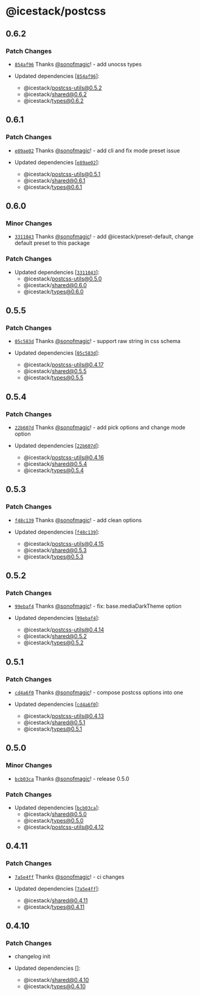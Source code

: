 # @icestack/postcss

## 0.6.2

### Patch Changes

- [`854af96`](https://github.com/sonofmagic/icestack/commit/854af960284af72cbf36ebaf6e574c267dea42b1) Thanks [@sonofmagic](https://github.com/sonofmagic)! - add unocss types

- Updated dependencies [[`854af96`](https://github.com/sonofmagic/icestack/commit/854af960284af72cbf36ebaf6e574c267dea42b1)]:
  - @icestack/postcss-utils@0.5.2
  - @icestack/shared@0.6.2
  - @icestack/types@0.6.2

## 0.6.1

### Patch Changes

- [`e89ae02`](https://github.com/sonofmagic/icestack/commit/e89ae02b3d0a826a365e97956923b02429fc74ad) Thanks [@sonofmagic](https://github.com/sonofmagic)! - add cli and fix mode preset issue

- Updated dependencies [[`e89ae02`](https://github.com/sonofmagic/icestack/commit/e89ae02b3d0a826a365e97956923b02429fc74ad)]:
  - @icestack/postcss-utils@0.5.1
  - @icestack/shared@0.6.1
  - @icestack/types@0.6.1

## 0.6.0

### Minor Changes

- [`3311043`](https://github.com/sonofmagic/icestack/commit/33110430aa11e6bd2b58ffcdbd7434df4814c272) Thanks [@sonofmagic](https://github.com/sonofmagic)! - add @icestack/preset-default, change default preset to this package

### Patch Changes

- Updated dependencies [[`3311043`](https://github.com/sonofmagic/icestack/commit/33110430aa11e6bd2b58ffcdbd7434df4814c272)]:
  - @icestack/postcss-utils@0.5.0
  - @icestack/shared@0.6.0
  - @icestack/types@0.6.0

## 0.5.5

### Patch Changes

- [`05c583d`](https://github.com/sonofmagic/icestack/commit/05c583d0683a87069fa9777c847c2784de4336cf) Thanks [@sonofmagic](https://github.com/sonofmagic)! - support raw string in css schema

- Updated dependencies [[`05c583d`](https://github.com/sonofmagic/icestack/commit/05c583d0683a87069fa9777c847c2784de4336cf)]:
  - @icestack/postcss-utils@0.4.17
  - @icestack/shared@0.5.5
  - @icestack/types@0.5.5

## 0.5.4

### Patch Changes

- [`22b607d`](https://github.com/sonofmagic/icestack/commit/22b607d939d2a7c1794f179c6fffed41c7436efb) Thanks [@sonofmagic](https://github.com/sonofmagic)! - add pick options and change mode option

- Updated dependencies [[`22b607d`](https://github.com/sonofmagic/icestack/commit/22b607d939d2a7c1794f179c6fffed41c7436efb)]:
  - @icestack/postcss-utils@0.4.16
  - @icestack/shared@0.5.4
  - @icestack/types@0.5.4

## 0.5.3

### Patch Changes

- [`f48c139`](https://github.com/sonofmagic/icestack/commit/f48c1390111741f21d98c2d8f5117e8ef0d5d080) Thanks [@sonofmagic](https://github.com/sonofmagic)! - add clean options

- Updated dependencies [[`f48c139`](https://github.com/sonofmagic/icestack/commit/f48c1390111741f21d98c2d8f5117e8ef0d5d080)]:
  - @icestack/postcss-utils@0.4.15
  - @icestack/shared@0.5.3
  - @icestack/types@0.5.3

## 0.5.2

### Patch Changes

- [`99ebaf4`](https://github.com/sonofmagic/icestack/commit/99ebaf459d0727f7f57111827362456f2a9f3f27) Thanks [@sonofmagic](https://github.com/sonofmagic)! - fix: base.mediaDarkTheme option

- Updated dependencies [[`99ebaf4`](https://github.com/sonofmagic/icestack/commit/99ebaf459d0727f7f57111827362456f2a9f3f27)]:
  - @icestack/postcss-utils@0.4.14
  - @icestack/shared@0.5.2
  - @icestack/types@0.5.2

## 0.5.1

### Patch Changes

- [`cd4a6f0`](https://github.com/sonofmagic/icestack/commit/cd4a6f020fea5164011476f61385322a593f994f) Thanks [@sonofmagic](https://github.com/sonofmagic)! - compose postcss options into one

- Updated dependencies [[`cd4a6f0`](https://github.com/sonofmagic/icestack/commit/cd4a6f020fea5164011476f61385322a593f994f)]:
  - @icestack/postcss-utils@0.4.13
  - @icestack/shared@0.5.1
  - @icestack/types@0.5.1

## 0.5.0

### Minor Changes

- [`bcb03ca`](https://github.com/sonofmagic/icestack/commit/bcb03ca5b64672e0467ea047cb8c546a0ad57091) Thanks [@sonofmagic](https://github.com/sonofmagic)! - release 0.5.0

### Patch Changes

- Updated dependencies [[`bcb03ca`](https://github.com/sonofmagic/icestack/commit/bcb03ca5b64672e0467ea047cb8c546a0ad57091)]:
  - @icestack/shared@0.5.0
  - @icestack/types@0.5.0
  - @icestack/postcss-utils@0.4.12

## 0.4.11

### Patch Changes

- [`7a5e4ff`](https://github.com/sonofmagic/icestack/commit/7a5e4ff8f0be55f5377c6c28f11c8badb6f6246a) Thanks [@sonofmagic](https://github.com/sonofmagic)! - ci changes

- Updated dependencies [[`7a5e4ff`](https://github.com/sonofmagic/icestack/commit/7a5e4ff8f0be55f5377c6c28f11c8badb6f6246a)]:
  - @icestack/shared@0.4.11
  - @icestack/types@0.4.11

## 0.4.10

### Patch Changes

- changelog init

- Updated dependencies []:
  - @icestack/shared@0.4.10
  - @icestack/types@0.4.10
